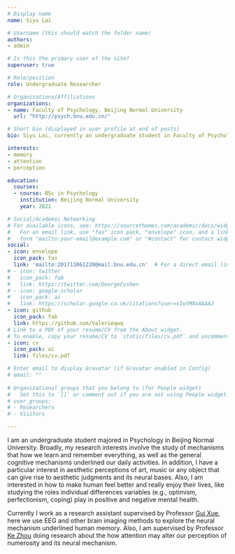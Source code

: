 ```yaml
---
# Display name
name: Siyu Lai

# Username (this should match the folder name)
authors:
- admin

# Is this the primary user of the site?
superuser: true

# Role/position
role: Undergraduate Researcher

# Organizations/Affiliations
organizations:
- name: Faculty of Psychology, Beijing Normal University
  url: "http://psych.bnu.edu.cn/"

# Short bio (displayed in user profile at end of posts)
bio: Siyu Lai, currently an undergraduate student in Faculty of Psychology, BNU. My research interest lies about cognitive neuroscience, like memory, attention and perception. 

interests:
- memory
- attention
- perception

education:
  courses:
  - course: BSc in Psychology
    institution: Beijing Normal University
    year: 2021

# Social/Academic Networking
# For available icons, see: https://sourcethemes.com/academic/docs/widgets/#icons
#   For an email link, use "fas" icon pack, "envelope" icon, and a link in the
#   form "mailto:your-email@example.com" or "#contact" for contact widget.
social:
- icon: envelope
  icon_pack: fas
  link: 'mailto:201711061220@mail.bnu.edu.cn'  # For a direct email link, use "mailto:test@example.org".
# - icon: twitter
#   icon_pack: fab
#   link: https://twitter.com/GeorgeCushen
# - icon: google-scholar
#   icon_pack: ai
#   link: https://scholar.google.co.uk/citations?user=sIwtMXoAAAAJ
- icon: github
  icon_pack: fab
  link: https://github.com/Valerieqwq
# Link to a PDF of your resume/CV from the About widget.
# To enable, copy your resume/CV to `static/files/cv.pdf` and uncomment the lines below.  
- icon: cv
  icon_pack: ai
  link: files/cv.pdf

# Enter email to display Gravatar (if Gravatar enabled in Config)
# email: ""
  
# Organizational groups that you belong to (for People widget)
#   Set this to `[]` or comment out if you are not using People widget.  
# user_groups:
# - Researchers
# - Visitors

---
```


I am an undergraduate student majored in Psychology in Beijing Normal University. Broadly, my research interests involve the study of mechanisms that how we learn and remember everything, as well as the general cognitive mechanisms underlined our daily activities. In addition, I have a particular interest in aesthetic perceptions of  art, music or any object that can give rise to aesthetic judgments and its neural bases. Also, I am interested in how to make human feel better and really enjoy their lives, like studying the roles individual differences variables (e.g., optimism, perfectionism, coping) play in positive and negative mental health. 

Currently I work as a research assistant supervised by Professor [Gui Xue](https://scholar.google.com.hk/citations?user=Gyms-jgAAAAJ&hl=zh-CN&oi=ao), here we use EEG and other brain imaging methods to explore the neural mechanism underlined human memory. Also, I am supervised by Professor [Ke Zhou](https://scholar.google.com.hk/citations?user=QSngYiAAAAAJ&hl=zh-CN&oi=ao) doing research about the how attention may alter our perception of numerosity and its neural mechanism. 
